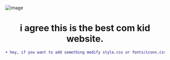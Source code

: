 ![image](https://github.com/thirsts/webpage/assets/110311925/ab6d555f-6de1-4116-a9d7-ba29ba687562)

<h1 align="center">i agree this is the best com kid website.</h1>

```diff
+ hey, if you want to add something modify style.css or fonts/icons.css
```
